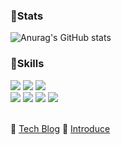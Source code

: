 ### 🚀Stats
![Anurag's GitHub stats](https://github-readme-stats.vercel.app/api?username=chae401&show_icons=true&theme=transparent)

### 🚀Skills
<div> 
<img src="https://img.shields.io/badge/Spring-6DB33F?style=for-the-badge&logo=html5&logoColor=white">
<img src="https://img.shields.io/badge/springboot-6DB33F?style=for-the-badge&logo=html5&logoColor=white">
<img src="https://img.shields.io/badge/springsecurity-6DB33F?style=for-the-badge&logo=html5&logoColor=white">
  <br/>
  <img src="https://img.shields.io/badge/react-61DAFB?style=for-the-badge&logo=html5&logoColor=white">
  <img src="https://img.shields.io/badge/html5-E34F26?style=for-the-badge&logo=html5&logoColor=white">
   <img src="https://img.shields.io/badge/css-1572B6?style=for-the-badge&logo=css3&logoColor=white"> 
  <img src="https://img.shields.io/badge/javascript-F7DF1E?style=for-the-badge&logo=javascript&logoColor=black"> 
</div>

<br>

📌 [Tech Blog](https://chchae01.tistory.com/)
📌 [Introduce](https://pebble-cobbler-699.notion.site/Backend-Developer-997c9d75bef34c11af2918fe3a6a28dd?pvs=4)
